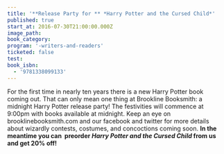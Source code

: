 ```yaml
---
title: '**Release Party for ** *Harry Potter and the Cursed Child*'
published: true
start_at: 2016-07-30T21:00:00.000Z
image_path:
book_category:
program: '-writers-and-readers'
ticketed: false
test:
book_isbn:
  - '9781338099133'
---
```



For the first time in nearly ten years there is a new Harry Potter book coming out. That can only mean one thing at Brookline Booksmith: a midnight Harry Potter release party! The festivities will commence at 9:00pm with books available at midnight. Keep an eye on brooklinebooksmith.com and our facebook and twitter for more details about wizardly contests, costumes, and concoctions coming soon. **In the meantime you can  preorder *Harry Potter and the Cursed Child* from us and get 20% off!**